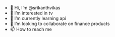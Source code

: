 - 👋 Hi, I’m @srikanthvikas
- 👀 I’m interested in tv
- 🌱 I’m currently learning api
- 💞️ I’m looking to collaborate on finance products
- 📫 How to reach me 

<!---
srikanthvikas/srikanthvikas is a ✨ special ✨ repository because its `README.md` (this file) appears on your GitHub profile.
You can click the Preview link to take a look at your changes.
--->
